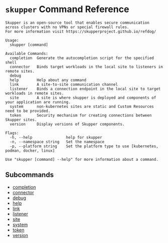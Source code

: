 # `skupper` Command Reference

```
Skupper is an open-source tool that enables secure communication across clusters with no VPNs or special firewall rules.
For more information visit https://skupperproject.github.io/refdog/

Usage:
  skupper [command]

Available Commands:
  completion  Generate the autocompletion script for the specified shell
  connector   Binds target workloads in the local site to listeners in remote sites.
  debug       
  help        Help about any command
  link        A site-to-site communication channel
  listener    Binds a connection endpoint in the local site to target workloads in remote sites.
  site        A site is where skupper is deployed and components of your application are running.
  system      non-kubernetes sites are static and Custom Resources need to be provided.
  token       Security mechanism for creating connections between Skupper sites.
  version     Display versions of Skupper components.

Flags:
  -h, --help               help for skupper
  -n, --namespace string   Set the namespace
  -p, --platform string    Set the platform type to use [kubernetes, podman, docker, linux]

Use "skupper [command] --help" for more information about a command.
```

## Subcommands
- [completion](./skupper_completion.md)
- [connector](./skupper_connector.md)
- [debug](./skupper_debug.md)
- [help](./skupper_help.md)
- [link](./skupper_link.md)
- [listener](./skupper_listener.md)
- [site](./skupper_site.md)
- [system](./skupper_system.md)
- [token](./skupper_token.md)
- [version](./skupper_version.md)
